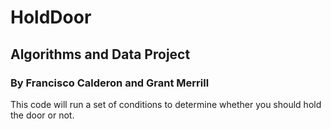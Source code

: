 # HoldDoor
## Algorithms and Data Project

### By Francisco Calderon and Grant Merrill

This code will run a set of conditions to determine whether you should hold the door or not. 
